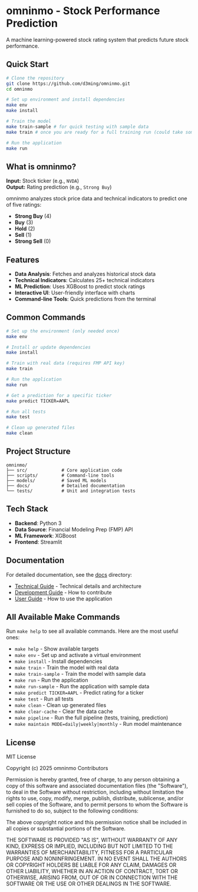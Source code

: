 # omninmo - Stock Performance Prediction

A machine learning-powered stock rating system that predicts future stock performance.

## Quick Start

```bash
# Clone the repository
git clone https://github.com/d3ming/omninmo.git
cd omninmo

# Set up environment and install dependencies
make env
make install

# Train the model
make train-sample # for quick testing with sample data
make train # once you are ready for a full training run (could take some time)

# Run the application
make run
```

## What is omninmo?

**Input:** Stock ticker (e.g., `NVDA`)  
**Output:** Rating prediction (e.g., `Strong Buy`)

omninmo analyzes stock price data and technical indicators to predict one of five ratings:
- **Strong Buy** (4)
- **Buy** (3)
- **Hold** (2)
- **Sell** (1)
- **Strong Sell** (0)

## Features

- **Data Analysis**: Fetches and analyzes historical stock data
- **Technical Indicators**: Calculates 25+ technical indicators
- **ML Prediction**: Uses XGBoost to predict stock ratings
- **Interactive UI**: User-friendly interface with charts
- **Command-line Tools**: Quick predictions from the terminal

## Common Commands

```bash
# Set up the environment (only needed once)
make env

# Install or update dependencies
make install

# Train with real data (requires FMP API key)
make train

# Run the application
make run

# Get a prediction for a specific ticker
make predict TICKER=AAPL

# Run all tests
make test

# Clean up generated files
make clean
```

## Project Structure

```
omninmo/
├── src/             # Core application code
├── scripts/         # Command-line tools
├── models/          # Saved ML models
├── docs/            # Detailed documentation
└── tests/           # Unit and integration tests
```

## Tech Stack

- **Backend**: Python 3
- **Data Source**: Financial Modeling Prep (FMP) API
- **ML Framework**: XGBoost
- **Frontend**: Streamlit

## Documentation

For detailed documentation, see the [docs](./docs/) directory:

- [Technical Guide](./docs/technical_guide.md) - Technical details and architecture
- [Development Guide](./docs/development_guide.md) - How to contribute
- [User Guide](./docs/user_guide.md) - How to use the application

## All Available Make Commands

Run `make help` to see all available commands. Here are the most useful ones:

- `make help` - Show available targets
- `make env` - Set up and activate a virtual environment
- `make install` - Install dependencies
- `make train` - Train the model with real data
- `make train-sample` - Train the model with sample data
- `make run` - Run the application
- `make run-sample` - Run the application with sample data
- `make predict TICKER=AAPL` - Predict rating for a ticker
- `make test` - Run all tests
- `make clean` - Clean up generated files
- `make clear-cache` - Clear the data cache
- `make pipeline` - Run the full pipeline (tests, training, prediction)
- `make maintain MODE=daily|weekly|monthly` - Run model maintenance

## License

MIT License

Copyright (c) 2025 omninmo Contributors

Permission is hereby granted, free of charge, to any person obtaining a copy
of this software and associated documentation files (the "Software"), to deal
in the Software without restriction, including without limitation the rights
to use, copy, modify, merge, publish, distribute, sublicense, and/or sell
copies of the Software, and to permit persons to whom the Software is
furnished to do so, subject to the following conditions:

The above copyright notice and this permission notice shall be included in all
copies or substantial portions of the Software.

THE SOFTWARE IS PROVIDED "AS IS", WITHOUT WARRANTY OF ANY KIND, EXPRESS OR
IMPLIED, INCLUDING BUT NOT LIMITED TO THE WARRANTIES OF MERCHANTABILITY,
FITNESS FOR A PARTICULAR PURPOSE AND NONINFRINGEMENT. IN NO EVENT SHALL THE
AUTHORS OR COPYRIGHT HOLDERS BE LIABLE FOR ANY CLAIM, DAMAGES OR OTHER
LIABILITY, WHETHER IN AN ACTION OF CONTRACT, TORT OR OTHERWISE, ARISING FROM,
OUT OF OR IN CONNECTION WITH THE SOFTWARE OR THE USE OR OTHER DEALINGS IN THE
SOFTWARE.
